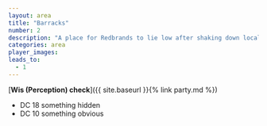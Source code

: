 ```yaml
---
layout: area
title: "Barracks"
number: 2
description: "A place for Redbrands to lie low after shaking down local miners and fur traders."
categories: area
player_images:
leads_to:
  - 1
---
```



[**Wis (Perception) check**]({{ site.baseurl }}{% link party.md %})
* DC 18 something hidden
* DC 10 something obvious

